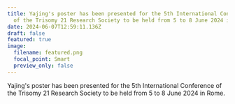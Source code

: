 ```yaml
---
title: Yajing's poster has been presented for the 5th International Conference
  of the Trisomy 21 Research Society to be held from 5 to 8 June 2024 in Rome.
date: 2024-06-07T12:59:11.136Z
draft: false
featured: true
image:
  filename: featured.png
  focal_point: Smart
  preview_only: false
---
```

Yajing's poster has been presented for the 5th International Conference of the Trisomy 21 Research Society to be held from 5 to 8 June 2024 in Rome.
